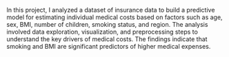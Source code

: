 In this project, I analyzed a dataset of insurance data to build a predictive model for estimating individual medical costs based on factors such as age, sex, BMI, number of children, smoking status, and region. The analysis involved data exploration, visualization, and preprocessing steps to understand the key drivers of medical costs. The findings indicate that smoking and BMI are significant predictors of higher medical expenses.
